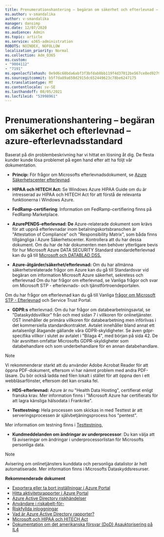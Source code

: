 ```yaml
---
title: Prenumerationshantering – begäran om säkerhet och efterlevnad – azure-efterlevnadsstandard
ms.author: v-smandalika
author: v-smandalika
manager: dansimp
ms.date: 12/07/2020
ms.audience: Admin
ms.topic: article
ms.service: o365-administration
ROBOTS: NOINDEX, NOFOLLOW
localization_priority: Normal
ms.collection: Adm_O365
ms.custom:
- "9004112"
- "7191"
ms.openlocfilehash: 0e9d6c60bda6abf3f3bfdab8bb119f4d37012be567ce8ed9279f245539e3c2ae
ms.sourcegitcommit: b5f7da89a650d2915dc652449623c78be6247175
ms.translationtype: MT
ms.contentlocale: sv-SE
ms.lasthandoff: 08/05/2021
ms.locfileid: "53998961"
---
```

# <a name="subscription-management---security-and-compliance-requests---azure-industry-compliance-accreditation"></a>Prenumerationshantering – begäran om säkerhet och efterlevnad – azure-efterlevnadsstandard

Baserat på din problembeskrivning har vi hittat en lösning åt dig. De flesta kunder kunde lösa problemet på egen hand efter att ha följt vår dokumentation.

- **Princip:** För frågor om Microsofts efterlevnadsdokument, se [Azure Säkerhetscenter efterlevnad](https://docs.microsoft.com/compliance/regulatory/offering-SOC).

- **HIPAA och HITECH Act:** Se Windows Azure HIPAA Guide om du är intresserad av HIPAA och HITECH Act för att förstå de relevanta funktionerna i Windows Azure.

- **FedRamp-certifiering**: Information om FedRamp-certifiering finns på FedRamp Marketplace.

- **AzurePENDS-efterlevnad: De** Azure-relaterade dokument som krävs för att uppnå efterlevnadar inom betalningskortsbranschen är "Attestation of Compliance" och "Responsibility Matrix", som båda finns tillgängliga i Azure Säkerhetscenter. Kontrollera att du har dessa dokument. Om du har de här dokumenten men behöver ytterligare bevis för hur Microsoft Azure DATA SECURITY Standard standardefterlevnad kan du gå till [Microsoft och DATABLAD DSS.](https://docs.microsoft.com/compliance/regulatory/offering-PCI-DSS)

- **Azure-åtgärder/säkerhet/efterlevnad:** Om du har allmänna säkerhetsrelaterade frågor om Azure kan du gå till Standardsvar vid begäran om information Microsoft Azure säkerhet, sekretess och efterlevnad Om du har frågor om efterlevnad, se Vanliga frågor och svar om Microsoft STP - efterlevnads- och tjänstförtroendeportalen.

Om du har frågor om efterlevnad kan du gå till Vanliga [frågor om Microsoft STP - Efterlevnad](https://www.microsoft.com/trust-center/compliance/compliance-overview) och Service Trust Portal.

- **GDPR:s** efterlevnad: Om du har frågor om databearbetningsavtal, se "Dataskyddsvillkor" från och med sidan 7 i villkoren för onlinetjänster. OST innehåller de primära villkoren för databearbetning men införlivas i det kommersiella standardkontraktet. Avtalet innehåller bland annat ett avtalsenligt åtagande gällande våra GDPR-skyldigheter. Se även gdpr-specifika villkor i slutet av avtalet i "Bilaga 4", med början på sida 42. De här avsnitten omfattar Microsofts GDPR-skyldigheter som databehandlare och som underbehandlare för en annan databehandlare.

> [!NOTE]
> Vi rekommenderar starkt att du använder Adobe Acrobat Reader för att öppna PDF-dokument, eftersom vi har nämnt problem med andra PDF-läsare. Du bör också ladda ned filen lokalt i stället för att öppna den i ett webbläsarfönster, eftersom det kan orsaka fel.

- **HDS-efterlevnad:** Azure är nu "Health Data Hosting", certifierat enligt franska krav. Mer information finns i "Microsoft Azure har certifierats för att lagra känsliga hälsodata i Frankrike".

- **Testtestning:** Hela processen som skickas in med Testtest är att serveringsprocessen är självbetjäningsprocess hos "pentest".

Mer information om testning finns i [Testtestning.](https://docs.microsoft.com/azure/security/fundamentals/pen-testing)

- **Kundmeddelanden om ändringar av underprocessor**: Du kan välja att få aviseringar om ändringar i underprocessorlistan för Microsofts personliga data.

> [!NOTE]
> Avisering om onlinetjänsters kunddata och personliga datalistor är helt automatiserade. Mer information finns i Microsofts Dataskyddsresurser.

**Rekommenderade dokument**

- [Exportera eller ta bort inställningar i Azure Portal](https://docs.microsoft.com/azure/azure-portal/set-preferences)
- [Hitta aktivitetsrapporter i Azure Portal](https://docs.microsoft.com/azure/active-directory/reports-monitoring/howto-find-activity-reports)
- [Azure Active Directory riskhändelser](https://docs.microsoft.com/azure/active-directory/identity-protection/overview-identity-protection)
- [Användare i riskabelt-för-](https://docs.microsoft.com/azure/active-directory/identity-protection/overview-identity-protection)
- [Riskfyllda inloggningar](https://docs.microsoft.com/azure/active-directory/identity-protection/overview-identity-protection)
- [Vad är Azure Active Directory rapporter?](https://docs.microsoft.com/azure/active-directory/reports-monitoring/overview-reports)
- [Microsoft och HIPAA och HITECH Act](https://docs.microsoft.com/compliance/regulatory/offering-hipaa-hitech)
- [Dokumentation om det amerikanska försvar (DoD) Asauktorisering på IL4](https://docs.microsoft.com/compliance/regulatory/offering-DoD-DISA-L2-L4-L5)














